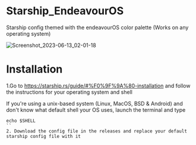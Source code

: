 # Starship_EndeavourOS
Starship config themed with the endeavourOS color palette (Works on any operating system)

![Screenshot_2023-06-13_02-01-18](https://github.com/amrbadreldin/Starship_EndeavourOS/assets/82662767/2846a1d5-8edd-4d97-a463-3ceb85f1b68d)



# Installation 
1.Go to https://starship.rs/guide/#%F0%9F%9A%80-installation and follow the instructions for your operating system and shell

If you're using a unix-based system (Linux, MacOS, BSD & Android) and don't know what default shell your OS uses, launch the terminal and type
```
echo $SHELL
``
2. Download the config file in the releases and replace your default starship config file with it 

